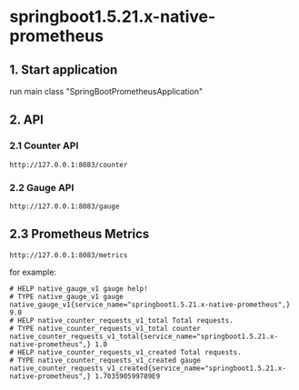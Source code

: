 # springboot1.5.21.x-native-prometheus
## 1. Start application
run main class "SpringBootPrometheusApplication"

## 2. API

### 2.1 Counter API
```
http://127.0.0.1:8083/counter
```
### 2.2 Gauge API
```
http://127.0.0.1:8083/gauge
```

## 2.3 Prometheus Metrics
```
http://127.0.0.1:8083/metrics
```
for example:
```
# HELP native_gauge_v1 gauge help!
# TYPE native_gauge_v1 gauge
native_gauge_v1{service_name="springboot1.5.21.x-native-prometheus",} 9.0
# HELP native_counter_requests_v1_total Total requests.
# TYPE native_counter_requests_v1_total counter
native_counter_requests_v1_total{service_name="springboot1.5.21.x-native-prometheus",} 1.0
# HELP native_counter_requests_v1_created Total requests.
# TYPE native_counter_requests_v1_created gauge
native_counter_requests_v1_created{service_name="springboot1.5.21.x-native-prometheus",} 1.703590599789E9
```